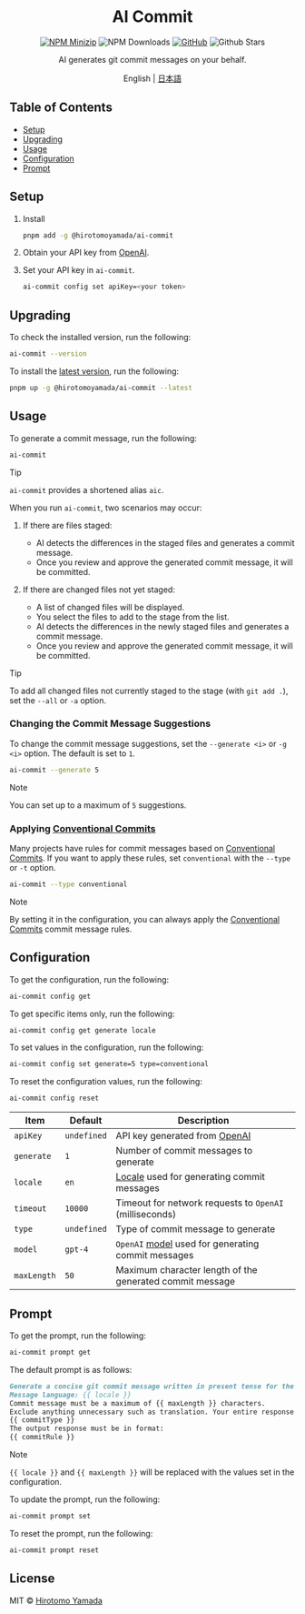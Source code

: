 <div align="center">

# AI Commit

[![NPM Minizip](https://img.shields.io/bundlephobia/minzip/@hirotomoyamada/ai-commit)](https://www.npmjs.com/package/@hirotomoyamada/ai-commit)
![NPM Downloads](https://img.shields.io/npm/dm/@hirotomoyamada/ai-commit.svg?style=flat)
[![GitHub](https://img.shields.io/github/license/mashape/apistatus.svg)](https://github.com/Redocly/repo-file-sync-action/blob/main/LICENSE)
![Github Stars](https://img.shields.io/github/stars/hirotomoyamada/ai-commit)

AI generates git commit messages on your behalf.

</div>

<p align='center'>
English | <a href='./README.ja.md'>日本語</a>
</p>

## Table of Contents

- [Setup](#setup)
- [Upgrading](#upgrading)
- [Usage](#usage)
- [Configuration](#configuration)
- [Prompt](#prompt)

## Setup

1. Install

   ```sh
   pnpm add -g @hirotomoyamada/ai-commit
   ```

2. Obtain your API key from [OpenAI](https://platform.openai.com/account/api-keys).

3. Set your API key in `ai-commit`.

   ```sh
   ai-commit config set apiKey=<your token>
   ```

## Upgrading

To check the installed version, run the following:

```sh
ai-commit --version
```

To install the [latest version](https://github.com/hirotomoyamada/ai-commit/releases), run the following:

```sh
pnpm up -g @hirotomoyamada/ai-commit --latest
```

## Usage

To generate a commit message, run the following:

```sh
ai-commit
```

> [!TIP]
>
> `ai-commit` provides a shortened alias `aic`.

When you run `ai-commit`, two scenarios may occur:

1. If there are files staged:

   - AI detects the differences in the staged files and generates a commit message.
   - Once you review and approve the generated commit message, it will be committed.

2. If there are changed files not yet staged:

   - A list of changed files will be displayed.
   - You select the files to add to the stage from the list.
   - AI detects the differences in the newly staged files and generates a commit message.
   - Once you review and approve the generated commit message, it will be committed.

> [!TIP]
>
> To add all changed files not currently staged to the stage (with `git add .`), set the `--all` or `-a` option.

### Changing the Commit Message Suggestions

To change the commit message suggestions, set the `--generate <i>` or `-g <i>` option. The default is set to `1`.

```sh
ai-commit --generate 5
```

> [!NOTE]
>
> You can set up to a maximum of `5` suggestions.

### Applying [Conventional Commits](https://www.conventionalcommits.org/en/v1.0.0/)

Many projects have rules for commit messages based on [Conventional Commits](https://www.conventionalcommits.org/en/v1.0.0/). If you want to apply these rules, set `conventional` with the `--type` or `-t` option.

```sh
ai-commit --type conventional
```

> [!NOTE]
>
> By setting it in the configuration, you can always apply the [Conventional Commits](https://www.conventionalcommits.org/en/v1.0.0/) commit message rules.

## Configuration

To get the configuration, run the following:

```sh
ai-commit config get
```

To get specific items only, run the following:

```sh
ai-commit config get generate locale
```

To set values in the configuration, run the following:

```sh
ai-commit config set generate=5 type=conventional
```

To reset the configuration values, run the following:

```sh
ai-commit config reset
```

| Item        | Default     | Description                                                                                      |
| ----------- | ----------- | ------------------------------------------------------------------------------------------------ |
| `apiKey`    | `undefined` | API key generated from [OpenAI](https://platform.openai.com/account/api-keys)                    |
| `generate`  | `1`         | Number of commit messages to generate                                                            |
| `locale`    | `en`        | [Locale](https://wikipedia.org/wiki/List_of_ISO_639-1_codes) used for generating commit messages |
| `timeout`   | `10000`     | Timeout for network requests to `OpenAI` (milliseconds)                                          |
| `type`      | `undefined` | Type of commit message to generate                                                               |
| `model`     | `gpt-4`     | `OpenAI` [model](https://platform.openai.com/docs/models) used for generating commit messages    |
| `maxLength` | `50`        | Maximum character length of the generated commit message                                         |

## Prompt

To get the prompt, run the following:

```sh
ai-commit prompt get
```

The default prompt is as follows:

```md
Generate a concise git commit message written in present tense for the following code diff with the given specifications below:
Message language: {{ locale }}
Commit message must be a maximum of {{ maxLength }} characters.
Exclude anything unnecessary such as translation. Your entire response will be passed directly into git commit.
{{ commitType }}
The output response must be in format:
{{ commitRule }}
```

> [!NOTE]
>
> `{{ locale }}` and `{{ maxLength }}` will be replaced with the values set in the configuration.

To update the prompt, run the following:

```sh
ai-commit prompt set
```

To reset the prompt, run the following:

```sh
ai-commit prompt reset
```

## License

MIT © [Hirotomo Yamada](https://github.com/hirotomoyamada)
